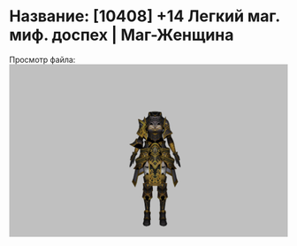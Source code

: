 # Название: [10408] +14 Легкий маг. миф. доспех | Маг-Женщина

Просмотр файла:
![p050023.png](p050023.png)